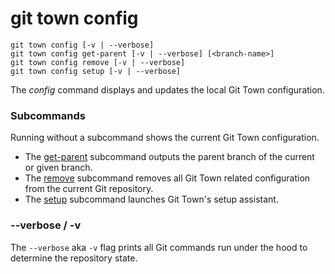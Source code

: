 # git town config 

```command-summary
git town config [-v | --verbose]
git town config get-parent [-v | --verbose] [<branch-name>]
git town config remove [-v | --verbose]
git town config setup [-v | --verbose]
```

The _config_ command displays and updates the local Git Town configuration.

### Subcommands

Running without a subcommand shows the current Git Town configuration.

- The [get-parent](config-get-parent.md) subcommand outputs the parent branch of
  the current or given branch.
- The [remove](config-remove.md) subcommand removes all Git Town related
  configuration from the current Git repository.
- The [setup](config-setup.md) subcommand launches Git Town's setup assistant.

### --verbose / -v

The `--verbose` aka `-v` flag prints all Git commands run under the hood to
determine the repository state.
